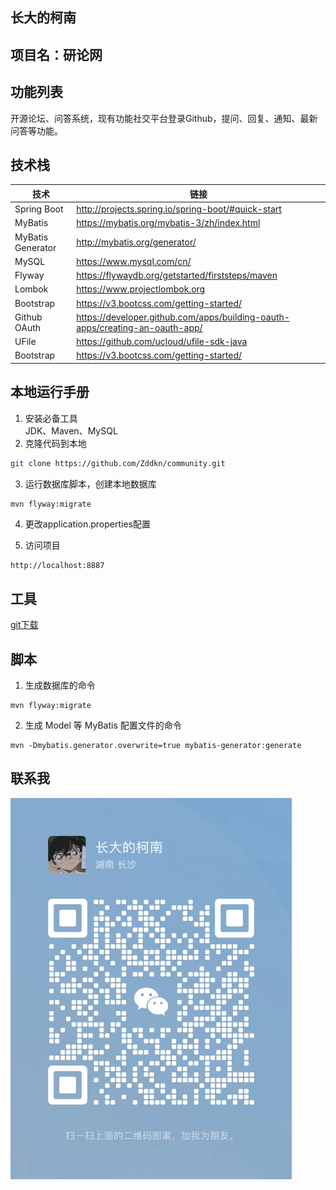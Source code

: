 ## 长大的柯南

## 项目名：研论网

## 功能列表
开源论坛、问答系统，现有功能社交平台登录Github，提问、回复、通知、最新问答等功能。

## 技术栈
|  技术   |  链接   |
| --- | --- |
|  Spring Boot   |  http://projects.spring.io/spring-boot/#quick-start   |
|   MyBatis  |  https://mybatis.org/mybatis-3/zh/index.html   |
|   MyBatis Generator  |  http://mybatis.org/generator/   |
|   MySQL  |   https://www.mysql.com/cn/  |
|   Flyway  |   https://flywaydb.org/getstarted/firststeps/maven  |
|Lombok| https://www.projectlombok.org |
|Bootstrap|https://v3.bootcss.com/getting-started/|
|Github OAuth|https://developer.github.com/apps/building-oauth-apps/creating-an-oauth-app/|
|UFile|https://github.com/ucloud/ufile-sdk-java|
|Bootstrap|https://v3.bootcss.com/getting-started/|

## 本地运行手册
1. 安装必备工具  
   JDK、Maven、MySQL
2. 克隆代码到本地
```sh
git clone https://github.com/Zddkn/community.git
````
3. 运行数据库脚本，创建本地数据库
```sh
mvn flyway:migrate
```
4. 更改application.properties配置

5. 访问项目
```
http://localhost:8887
```

## 工具
[git下载](https://gitforwindows.org/)

## 脚本
1. 生成数据库的命令
```
mvn flyway:migrate
```
2. 生成 Model 等 MyBatis 配置文件的命令
```
mvn -Dmybatis.generator.overwrite=true mybatis-generator:generate

```

## 联系我
<img src="https://github.com/Zddkn/community/blob/master/src/main/resources/static/images/wechat.jpg" width="450px" />
